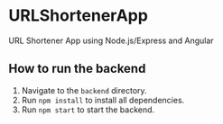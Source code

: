 # URLShortenerApp
URL Shortener App using Node.js/Express and Angular

## How to run the backend
1. Navigate to the `backend` directory.
2. Run `npm install` to install all dependencies.
3. Run `npm start` to start the backend.